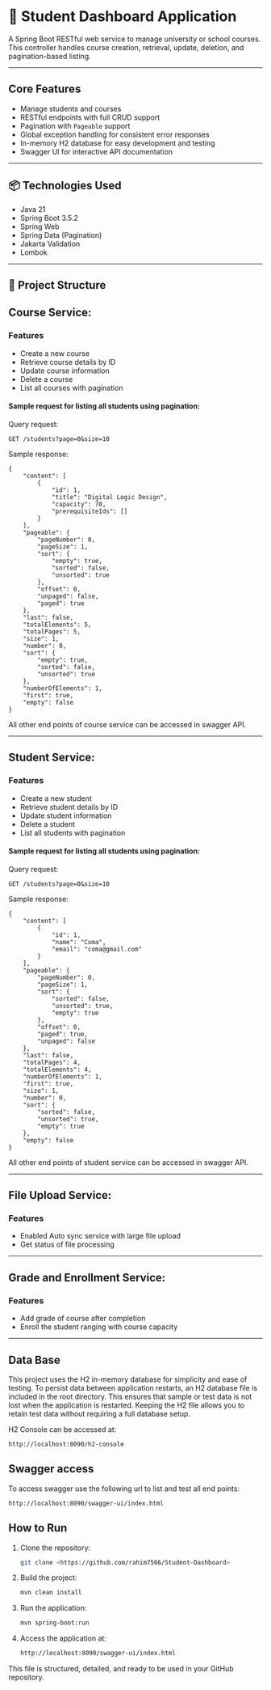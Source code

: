 # 📘 Student Dashboard Application

A Spring Boot RESTful web service to manage university or school courses. This controller handles course creation, retrieval, update, deletion, and pagination-based listing.

---

## Core Features

- Manage students and courses
- RESTful endpoints with full CRUD support
- Pagination with `Pageable` support
- Global exception handling for consistent error responses
- In-memory H2 database for easy development and testing
- Swagger UI for interactive API documentation

---

## 📦 Technologies Used

- Java 21
- Spring Boot 3.5.2
- Spring Web
- Spring Data (Pagination)
- Jakarta Validation
- Lombok

---

## 📂 Project Structure

## Course Service:

### Features

- Create a new course
- Retrieve course details by ID
- Update course information
- Delete a course
- List all courses with pagination

#### Sample request for listing all students using pagination:

Query request:
```
GET /students?page=0&size=10
```
Sample response:
```
{
    "content": [
        {
            "id": 1,
            "title": "Digital Logic Design",
            "capacity": 70,
            "prerequisiteIds": []
        }
    ],
    "pageable": {
        "pageNumber": 0,
        "pageSize": 1,
        "sort": {
            "empty": true,
            "sorted": false,
            "unsorted": true
        },
        "offset": 0,
        "unpaged": false,
        "paged": true
    },
    "last": false,
    "totalElements": 5,
    "totalPages": 5,
    "size": 1,
    "number": 0,
    "sort": {
        "empty": true,
        "sorted": false,
        "unsorted": true
    },
    "numberOfElements": 1,
    "first": true,
    "empty": false
}
```
All other end points of course service can be accessed in swagger API.

---

## Student Service:

### Features

- Create a new student
- Retrieve student details by ID
- Update student information
- Delete a student
- List all students with pagination

#### Sample request for listing all students using pagination:

Query request:
```
GET /students?page=0&size=10
```
Sample response:
```
{
    "content": [
        {
            "id": 1,
            "name": "Coma",
            "email": "coma@gmail.com"
        }
    ],
    "pageable": {
        "pageNumber": 0,
        "pageSize": 1,
        "sort": {
            "sorted": false,
            "unsorted": true,
            "empty": true
        },
        "offset": 0,
        "paged": true,
        "unpaged": false
    },
    "last": false,
    "totalPages": 4,
    "totalElements": 4,
    "numberOfElements": 1,
    "first": true,
    "size": 1,
    "number": 0,
    "sort": {
        "sorted": false,
        "unsorted": true,
        "empty": true
    },
    "empty": false
}
```
All other end points of student service can be accessed in swagger API.

---

## File Upload Service:

### Features
- Enabled Auto sync service with large file upload
- Get status of file processing

---

## Grade and Enrollment Service:

### Features
- Add grade of course after completion
- Enroll the student ranging with course capacity

---

## Data Base
This project uses the H2 in-memory database for simplicity and ease of testing.
To persist data between application restarts, an H2 database file is included in the root directory.
This ensures that sample or test data is not lost when the application is restarted.
Keeping the H2 file allows you to retain test data without requiring a full database setup.

H2 Console can be accessed at:
```
http://localhost:8090/h2-console
```
## Swagger access
To access swagger use the following url to list and test all end points:

```
http://localhost:8090/swagger-ui/index.html
```

## How to Run
1. Clone the repository:
   ```bash
   git clone <https://github.com/rahim7566/Student-Dashboard>
2. Build the project:
    ```bash
   mvn clean install
3. Run the application:
    ```bash
   mvn spring-boot:run
4. Access the application at:
   ```bash
   http://localhost:8090/swagger-ui/index.html
This file is structured, detailed, and ready to be used in your GitHub repository.




